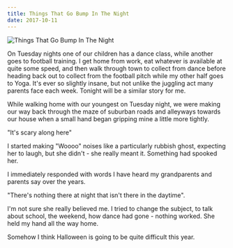 ```yaml
---
title: Things That Go Bump In The Night
date: 2017-10-11
---
```


![Things That Go Bump In The Night](https://source.unsplash.com/l7dbl-sUg3k/1600x900)

On Tuesday nights one of our children has a dance class, while another goes to football training. I get home from work, eat whatever is available at quite some speed, and then walk through town to collect from dance before heading back out to collect from the football pitch while my other half goes to Yoga. It's ever so slightly insane, but not unlike the juggling act many parents face each week. Tonight will be a similar story for me.

While walking home with our youngest on Tuesday night, we were making our way back through the maze of suburban roads and alleyways towards our house when a small hand began gripping mine a little more tightly.

"It's scary along here"

I started making "Woooo" noises like a particularly rubbish ghost, expecting her to laugh, but she didn't - she really meant it. Something had spooked her.

I immediately responded with words I have heard my grandparents and parents say over the years.

"There's nothing there at night that isn't there in the daytime".

I'm not sure she really believed me. I tried to change the subject, to talk about school, the weekend, how dance had gone - nothing worked. She held my hand all the way home.

Somehow I think Halloween is going to be quite difficult this year.